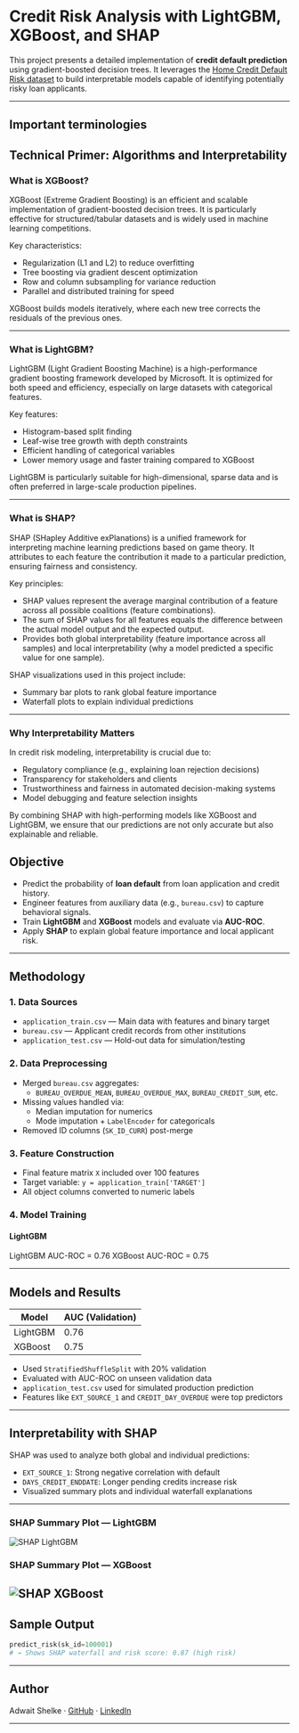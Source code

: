 #  Credit Risk Analysis with LightGBM, XGBoost, and SHAP

This project presents a detailed implementation of **credit default prediction** using gradient-boosted decision trees. It leverages the [Home Credit Default Risk dataset](https://www.kaggle.com/competitions/home-credit-default-risk) to build interpretable models capable of identifying potentially risky loan applicants.

---

## Important terminologies
## Technical Primer: Algorithms and Interpretability

### What is XGBoost?

XGBoost (Extreme Gradient Boosting) is an efficient and scalable implementation of gradient-boosted decision trees. It is particularly effective for structured/tabular datasets and is widely used in machine learning competitions.

Key characteristics:
- Regularization (L1 and L2) to reduce overfitting
- Tree boosting via gradient descent optimization
- Row and column subsampling for variance reduction
- Parallel and distributed training for speed

XGBoost builds models iteratively, where each new tree corrects the residuals of the previous ones.

---

### What is LightGBM?

LightGBM (Light Gradient Boosting Machine) is a high-performance gradient boosting framework developed by Microsoft. It is optimized for both speed and efficiency, especially on large datasets with categorical features.

Key features:
- Histogram-based split finding
- Leaf-wise tree growth with depth constraints
- Efficient handling of categorical variables
- Lower memory usage and faster training compared to XGBoost

LightGBM is particularly suitable for high-dimensional, sparse data and is often preferred in large-scale production pipelines.

---

### What is SHAP?

SHAP (SHapley Additive exPlanations) is a unified framework for interpreting machine learning predictions based on game theory. It attributes to each feature the contribution it made to a particular prediction, ensuring fairness and consistency.

Key principles:
- SHAP values represent the average marginal contribution of a feature across all possible coalitions (feature combinations).
- The sum of SHAP values for all features equals the difference between the actual model output and the expected output.
- Provides both global interpretability (feature importance across all samples) and local interpretability (why a model predicted a specific value for one sample).

SHAP visualizations used in this project include:
- Summary bar plots to rank global feature importance
- Waterfall plots to explain individual predictions

---

### Why Interpretability Matters

In credit risk modeling, interpretability is crucial due to:

- Regulatory compliance (e.g., explaining loan rejection decisions)
- Transparency for stakeholders and clients
- Trustworthiness and fairness in automated decision-making systems
- Model debugging and feature selection insights

By combining SHAP with high-performing models like XGBoost and LightGBM, we ensure that our predictions are not only accurate but also explainable and reliable.


##  Objective

- Predict the probability of **loan default** from loan application and credit history.
- Engineer features from auxiliary data (e.g., `bureau.csv`) to capture behavioral signals.
- Train **LightGBM** and **XGBoost** models and evaluate via **AUC-ROC**.
- Apply **SHAP** to explain global feature importance and local applicant risk.

---

##  Methodology

### 1. Data Sources

- `application_train.csv` — Main data with features and binary target
- `bureau.csv` — Applicant credit records from other institutions
- `application_test.csv` — Hold-out data for simulation/testing

### 2. Data Preprocessing

- Merged `bureau.csv` aggregates:  
  - `BUREAU_OVERDUE_MEAN`, `BUREAU_OVERDUE_MAX`, `BUREAU_CREDIT_SUM`, etc.
- Missing values handled via:
  - Median imputation for numerics
  - Mode imputation + `LabelEncoder` for categoricals
- Removed ID columns (`SK_ID_CURR`) post-merge

### 3. Feature Construction

- Final feature matrix `X` included over 100 features
- Target variable: `y = application_train['TARGET']`
- All object columns converted to numeric labels

### 4. Model Training

#### LightGBM

LightGBM AUC-ROC = 0.76
XGBoost AUC-ROC = 0.75

---

##  Models and Results

| Model    | AUC (Validation) |
| -------- | ---------------- |
| LightGBM | 0.76             |
| XGBoost  | 0.75             |

- Used `StratifiedShuffleSplit` with 20% validation
- Evaluated with AUC-ROC on unseen validation data
- `application_test.csv` used for simulated production prediction
- Features like `EXT_SOURCE_1` and `CREDIT_DAY_OVERDUE` were top predictors

---

##  Interpretability with SHAP

SHAP was used to analyze both global and individual predictions:

- `EXT_SOURCE_1`: Strong negative correlation with default
- `DAYS_CREDIT_ENDDATE`: Longer pending credits increase risk
- Visualized summary plots and individual waterfall explanations

---
### SHAP Summary Plot — LightGBM

![SHAP LightGBM](outputs/shap_summary_lgbm.png)

### SHAP Summary Plot — XGBoost

![SHAP XGBoost](outputs/shap_summary_xgb.png)
---
##  Sample Output

```python
predict_risk(sk_id=100001)
# → Shows SHAP waterfall and risk score: 0.87 (high risk)
```

---



##  Author

Adwait Shelke · [GitHub](https://github.com/adwaitshelke) · [LinkedIn](https://www.linkedin.com)

---



